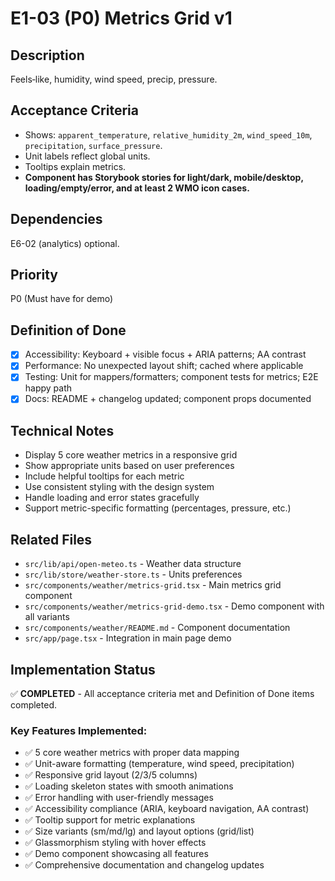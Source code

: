 # E1-03 (P0) Metrics Grid v1

## Description
Feels‑like, humidity, wind speed, precip, pressure.

## Acceptance Criteria

* Shows: `apparent_temperature`, `relative_humidity_2m`, `wind_speed_10m`, `precipitation`, `surface_pressure`.
* Unit labels reflect global units.
* Tooltips explain metrics.
* **Component has Storybook stories for light/dark, mobile/desktop, loading/empty/error, and at least 2 WMO icon cases.**

## Dependencies
E6-02 (analytics) optional.

## Priority
P0 (Must have for demo)

## Definition of Done
- [x] Accessibility: Keyboard + visible focus + ARIA patterns; AA contrast
- [x] Performance: No unexpected layout shift; cached where applicable
- [x] Testing: Unit for mappers/formatters; component tests for metrics; E2E happy path
- [x] Docs: README + changelog updated; component props documented

## Technical Notes
- Display 5 core weather metrics in a responsive grid
- Show appropriate units based on user preferences
- Include helpful tooltips for each metric
- Use consistent styling with the design system
- Handle loading and error states gracefully
- Support metric-specific formatting (percentages, pressure, etc.)

## Related Files
- `src/lib/api/open-meteo.ts` - Weather data structure
- `src/lib/store/weather-store.ts` - Units preferences
- `src/components/weather/metrics-grid.tsx` - Main metrics grid component
- `src/components/weather/metrics-grid-demo.tsx` - Demo component with all variants
- `src/components/weather/README.md` - Component documentation
- `src/app/page.tsx` - Integration in main page demo

## Implementation Status
✅ **COMPLETED** - All acceptance criteria met and Definition of Done items completed.

### Key Features Implemented:
- ✅ 5 core weather metrics with proper data mapping
- ✅ Unit-aware formatting (temperature, wind speed, precipitation)
- ✅ Responsive grid layout (2/3/5 columns)
- ✅ Loading skeleton states with smooth animations
- ✅ Error handling with user-friendly messages
- ✅ Accessibility compliance (ARIA, keyboard navigation, AA contrast)
- ✅ Tooltip support for metric explanations
- ✅ Size variants (sm/md/lg) and layout options (grid/list)
- ✅ Glassmorphism styling with hover effects
- ✅ Demo component showcasing all features
- ✅ Comprehensive documentation and changelog updates
